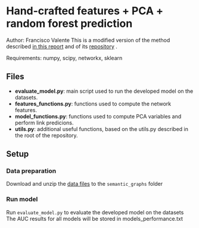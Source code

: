 # Hand-crafted features + PCA + random forest prediction

Author: Francisco Valente
This is a modified version of the method described [in this report](https://arxiv.org/pdf/2202.03393.pdf) and of its [repository](https://github.com/PFranciscoValente/science4cast_topological) .

Requirements: numpy, scipy, networkx, sklearn

## Files

- **evaluate_model.py**: main script used to run the developed model on the datasets.
- **features_functions.py**: functions used to compute the network features. 
- **model_functions.py**: functions used to compute PCA variables and perform link predicions.
- **utils.py**: additional useful functions, based on the utils.py described in the root of the repository.

## Setup

### Data preparation

Download and unzip the [data files](https://zenodo.org/record/7882892#.ZE-Egx9BwuU) to the `semantic_graphs` folder

### Run model

Run `evaluate_model.py` to evaluate the developed model on the datasets
The AUC results for all models will be stored in models_performance.txt
